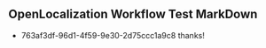 ## OpenLocalization Workflow Test MarkDown
* 763af3df-96d1-4f59-9e30-2d75ccc1a9c8 thanks!

<!--HONumber=Aug16_HO4-->


